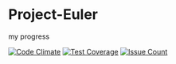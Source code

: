 # Project-Euler
my progress

[![Code Climate](https://lima.codeclimate.com/github/klysium/Project-Euler/badges/gpa.svg)](https://lima.codeclimate.com/github/klysium/Project-Euler)
[![Test Coverage](https://lima.codeclimate.com/github/klysium/Project-Euler/badges/coverage.svg)](https://lima.codeclimate.com/github/klysium/Project-Euler/coverage)
[![Issue Count](https://lima.codeclimate.com/github/klysium/Project-Euler/badges/issue_count.svg)](https://lima.codeclimate.com/github/klysium/Project-Euler)
